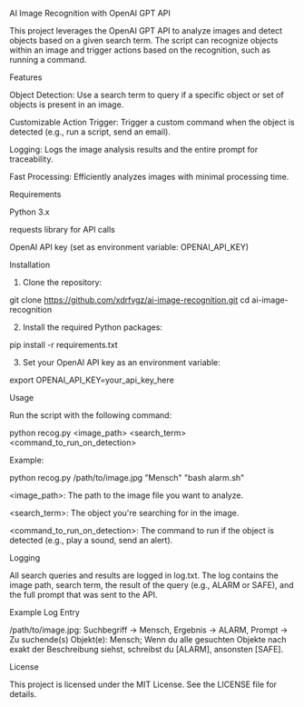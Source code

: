 AI Image Recognition with OpenAI GPT API

This project leverages the OpenAI GPT API to analyze images and detect objects based on a given search term. The script can recognize objects within an image and trigger actions based on the recognition, such as running a command.

Features

Object Detection: Use a search term to query if a specific object or set of objects is present in an image.

Customizable Action Trigger: Trigger a custom command when the object is detected (e.g., run a script, send an email).

Logging: Logs the image analysis results and the entire prompt for traceability.

Fast Processing: Efficiently analyzes images with minimal processing time.


Requirements

Python 3.x

requests library for API calls

OpenAI API key (set as environment variable: OPENAI_API_KEY)


Installation

1. Clone the repository:

git clone https://github.com/xdrfvgz/ai-image-recognition.git
cd ai-image-recognition


2. Install the required Python packages:

pip install -r requirements.txt


3. Set your OpenAI API key as an environment variable:

export OPENAI_API_KEY=your_api_key_here



Usage

Run the script with the following command:

python recog.py <image_path> <search_term> <command_to_run_on_detection>

Example:

python recog.py /path/to/image.jpg "Mensch" "bash alarm.sh"

<image_path>: The path to the image file you want to analyze.

<search_term>: The object you're searching for in the image.

<command_to_run_on_detection>: The command to run if the object is detected (e.g., play a sound, send an alert).


Logging

All search queries and results are logged in log.txt. The log contains the image path, search term, the result of the query (e.g., ALARM or SAFE), and the full prompt that was sent to the API.

Example Log Entry

/path/to/image.jpg: Suchbegriff -> Mensch, Ergebnis -> ALARM, Prompt -> Zu suchende(s) Objekt(e): Mensch; Wenn du alle gesuchten Objekte nach exakt der Beschreibung siehst, schreibst du [ALARM], ansonsten [SAFE].

License

This project is licensed under the MIT License. See the LICENSE file for details.
